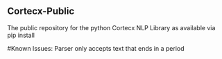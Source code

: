 ## Cortecx-Public
The public repository for the python Cortecx NLP Library as available via pip install

#Known Issues:
Parser only accepts text that ends in a period
